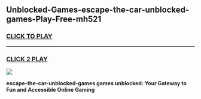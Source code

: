 
## Unblocked-Games-escape-the-car-unblocked-games-Play-Free-mh521
<h3>
<a href="https://premium76.site?title=escape-the-car-unblocked-games&ref=23A">CLICK TO PLAY</a></h3>
<hr>

<h3>
<a href="https://premium76.site?title=escape-the-car-unblocked-games&ref=23A">CLICK 2 PLAY</a>
  
</h3>

<a href="https://premium76.site?title=escape-the-car-unblocked-games&ref=23A"><img src="https://clearcache.store/games.png"></a>


**escape-the-car-unblocked-games games unblocked: Your Gateway to Fun and Accessible Online Gaming**
